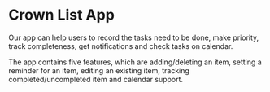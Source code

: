 # Crown List App

Our app can help users to record the tasks need to be done, make priority, track completeness, get notifications and check tasks on calendar. 

The app contains five features, which are adding/deleting an item, setting a reminder for an item, editing an existing item, tracking completed/uncompleted item and calendar support. 
